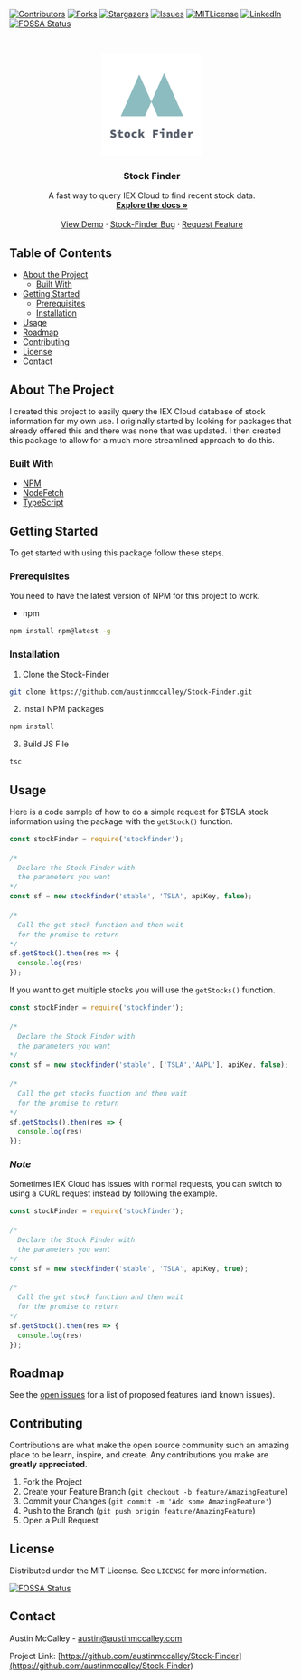 <!-- PROJECT SHIELDS -->
[![Contributors][contributors-shield]][contributors-url]
[![Forks][forks-shield]][forks-url] [![Stargazers][stars-shield]][stars-url]
[![Issues][issues-shield]][issues-url] 
[![MITLicense][license-shield]][license-url]
[![LinkedIn][linkedin-shield]][linkedin-url]
[![FOSSA Status](https://app.fossa.io/api/projects/git%2Bgithub.com%2Faustinmccalley%2FStock-Finder.svg?type=shield)](https://app.fossa.io/projects/git%2Bgithub.com%2Faustinmccalley%2FStock-Finder?ref=badge_shield)



<!-- PROJECT LOGO -->
<br />
<p align="center">
  <a href="https://github.com/austinmccalley/Stock-Finder/">
    <img src="images/logo.png" alt="Logo" width="180" height="180">
  </a>

  <h3 align="center">Stock Finder</h3>

  <p align="center">
     A fast way to query IEX Cloud to find recent stock data.
    <br />
    <a href="https://github.com/austinmccalley/Stock-Finder"><strong>Explore the docs »</strong></a>
    <br />
    <br />
    <a href="https://github.com/austinmccalley/Stock-Finder">View Demo</a>
    ·
    <a href="https://github.com/austinmccalley/Stock-Finder/issues">Stock-Finder Bug</a>
    ·
    <a href="https://github.com/austinmccalley/Stock-Finder/issues">Request Feature</a>
  </p>
</p>



<!-- TABLE OF CONTENTS -->
## Table of Contents

* [About the Project](#about-the-project)
  * [Built With](#built-with)
* [Getting Started](#getting-started)
  * [Prerequisites](#prerequisites)
  * [Installation](#installation)
* [Usage](#usage)
* [Roadmap](#roadmap)
* [Contributing](#contributing)
* [License](#license)
* [Contact](#contact)

<!-- ABOUT THE PROJECT -->
## About The Project

I created this project to easily query the IEX Cloud database of stock
information for my own use. I originally started by looking for packages that
already offered this and there was none that was updated. I then created this
package to allow for a much more streamlined approach to do this.

### Built With

* [NPM](https://nodejs.org)
* [NodeFetch](https://github.com/node-fetch/node-fetch)
* [TypeScript](https://www.typescriptlang.org/)

<!-- GETTING STARTED -->
## Getting Started

To get started with using this package follow these steps.

### Prerequisites

You need to have the latest version of NPM for this project to work.
* npm

```sh
npm install npm@latest -g
```

### Installation

1. Clone the Stock-Finder

```sh
git clone https://github.com/austinmccalley/Stock-Finder.git
```

2. Install NPM packages

```sh
npm install
```

3. Build JS File

```sh
tsc
```

<!-- USAGE EXAMPLES -->
## Usage

Here is a code sample of how to do a simple request for $TSLA stock information
using the package with the ``getStock()`` function.

```javascript
const stockFinder = require('stockfinder');

/*
  Declare the Stock Finder with
  the parameters you want
*/
const sf = new stockfinder('stable', 'TSLA', apiKey, false);

/*
  Call the get stock function and then wait
  for the promise to return
*/
sf.getStock().then(res => {
  console.log(res)
});
```

If you want to get multiple stocks you will use the ``getStocks()`` function.

```javascript
const stockFinder = require('stockfinder');

/*
  Declare the Stock Finder with
  the parameters you want
*/
const sf = new stockfinder('stable', ['TSLA','AAPL'], apiKey, false);

/*
  Call the get stocks function and then wait
  for the promise to return
*/
sf.getStocks().then(res => {
  console.log(res)
});
```

### *Note*

Sometimes IEX Cloud has issues with normal requests, you can switch to using a
CURL request instead by following the example.

```javascript
const stockFinder = require('stockfinder');

/*
  Declare the Stock Finder with
  the parameters you want
*/
const sf = new stockfinder('stable', 'TSLA', apiKey, true);

/*
  Call the get stock function and then wait
  for the promise to return
*/
sf.getStock().then(res => {
  console.log(res)
});
```

<!-- ROADMAP -->
## Roadmap

See the [open issues](https://github.com/austinmccalley/Stock-Finder/issues) for
a list of proposed features (and known issues).

<!-- CONTRIBUTING -->
## Contributing

Contributions are what make the open source community such an amazing place to
be learn, inspire, and create. Any contributions you make are **greatly
appreciated**.

1. Fork the Project
2. Create your Feature Branch (`git checkout -b feature/AmazingFeature`)
3. Commit your Changes (`git commit -m 'Add some AmazingFeature'`)
4. Push to the Branch (`git push origin feature/AmazingFeature`)
5. Open a Pull Request



<!-- LICENSE -->
## License

Distributed under the MIT License. See `LICENSE` for more information.



<!-- CONTACT -->

[![FOSSA Status](https://app.fossa.io/api/projects/git%2Bgithub.com%2Faustinmccalley%2FStock-Finder.svg?type=large)](https://app.fossa.io/projects/git%2Bgithub.com%2Faustinmccalley%2FStock-Finder?ref=badge_large)

## Contact

Austin McCalley - austin@austinmccalley.com

Project Link:
[https://github.com/austinmccalley/Stock-Finder](https://github.com/austinmccalley/Stock-Finder)






<!-- MARKDOWN LINKS & IMAGES -->
[contributors-shield]:
https://img.shields.io/github/contributors/austinmccalley/Stock-Finder.svg?style=flat-square
[contributors-url]:
https://github.com/austinmccalley/Stock-Finder/graphs/contributors
[forks-shield]:
https://img.shields.io/github/forks/austinmccalley/Stock-Finder.svg?style=flat-square
[forks-url]: https://github.com/austinmccalley/Stock-Finder/network/members
[stars-shield]:
https://img.shields.io/github/stars/austinmccalley/Stock-Finder.svg?style=flat-square
[stars-url]: https://github.com/austinmccalley/Stock-Finder/stargazers
[issues-shield]:
https://img.shields.io/github/issues/austinmccalley/Stock-Finder.svg?style=flat-square
[issues-url]: https://github.com/austinmccalley/Stock-Finder/issues
[license-shield]:
https://img.shields.io/github/license/austinmccalley/Stock-Finder.svg?style=flat-square
[license-url]:
https://github.com/austinmccalley/Stock-Finder/blob/master/LICENSE
[linkedin-shield]:
https://img.shields.io/badge/-LinkedIn-black.svg?style=flat-square&logo=linkedin&colorB=555
[linkedin-url]: https://linkedin.com/in/austin-mccalley 
[product-screenshot]:images/screenshot.png
